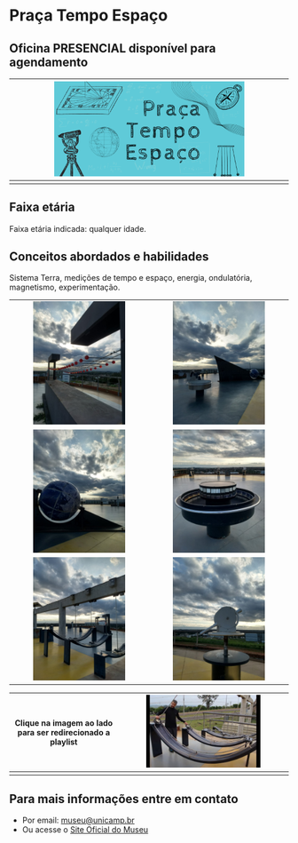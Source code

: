 # Praça Tempo Espaço

## Oficina PRESENCIAL disponível para agendamento


|<img src="praca.png" width="70%" height="70%"> |
|:-------:|
||

## Faixa etária
Faixa etária indicada: qualquer idade.

## Conceitos abordados e habilidades
Sistema Terra, medições de tempo e espaço, energia, ondulatória, magnetismo, experimentação.

|||
|:------:|:------:|
|<img src="9db039e9-7fc1-47d7-bcdc-7c793627063a.jfif" width="70%" height="70%">|<img src="d272468c-bd03-4312-8c36-559411cbfa1f.jfif" width="70%" height="70%">|
|<img src="d6c73f73-886e-4c3f-9eba-7dc7e5b5a5ee.jfif" width="70%" height="70%">|<img src="d9bea219-786d-4522-8124-a1f4b6bcdce9.jfif" width="70%" height="70%">|
|<img src="40e2ce25-240b-4013-9c4c-1cd1e1217b22.jfif" width="70%" height="70%">|<img src="5a5acc45-275d-46ad-9fd8-61c5aab9ba75.jfif" width="70%" height="70%">|

|Clique na imagem ao lado para ser redirecionado a playlist|[<img src="praca2.jpg" width="70%" height="70%">]( https://youtube.com/playlist?list=PL7FkgJrOVo2Y4Sl8bfdBIRBBsKjSRTtAJ) |
|:----:|:-----:|
|||

## Para mais informações entre em contato

* Por email: museu@unicamp.br
* Ou acesse o [Site Oficial do Museu](https://www.mc.unicamp.br/visite)
